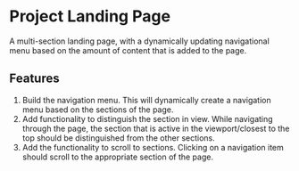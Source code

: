 # Project Landing Page

A multi-section landing page, with a dynamically updating navigational menu based on the amount of content that is added to the page.

## Features

1. Build the navigation menu. This will dynamically create a navigation menu based on the sections of the page.
2. Add functionality to distinguish the section in view. While navigating through the page, the section that is active in the viewport/closest to the top should be distinguished from the other sections.
3. Add the functionality to scroll to sections. Clicking on a navigation item should scroll to the appropriate section of the page.
